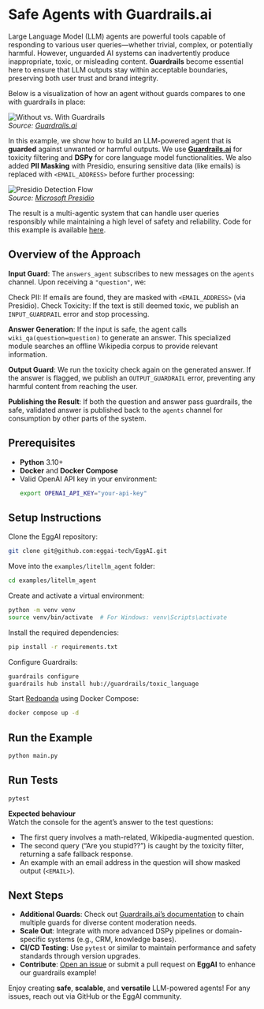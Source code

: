 # Safe Agents with Guardrails.ai

Large Language Model (LLM) agents are powerful tools capable of responding to various user queries—whether trivial,
complex, or potentially harmful. However, unguarded AI systems can inadvertently produce inappropriate, toxic, or
misleading content. **Guardrails** become essential here to ensure that LLM outputs stay within acceptable boundaries,
preserving both user trust and brand integrity.

Below is a visualization of how an agent without guards compares to one with guardrails in place:

![Without vs. With Guardrails](https://raw.githubusercontent.com/guardrails-ai/guardrails/main/docs/img/with_and_without_guardrails.svg)  
*Source: [Guardrails.ai](https://github.com/guardrails-ai/guardrails)*

In this example, we show how to build an LLM-powered agent that is **guarded** against unwanted or harmful outputs. We
use **[Guardrails.ai](https://github.com/ShreyaR/guardrails)** for toxicity filtering and **DSPy** for core language
model functionalities. We also added **PII Masking** with Presidio, ensuring sensitive data (like emails) is replaced
with `<EMAIL_ADDRESS>` before further processing:

![Presidio Detection Flow](https://microsoft.github.io/presidio/assets/detection_flow.gif)  
*Source: [Microsoft Presidio](https://microsoft.github.io/presidio)*

The result is a multi-agentic system that can handle user queries responsibly while maintaining a high level of safety
and reliability. Code for this example is available
[here](https://github.com/eggai-tech/EggAI/tree/main/examples/safe_agents_guardrails).

## Overview of the Approach

**Input Guard**: The `answers_agent` subscribes to new messages on the `agents` channel. Upon receiving a
`"question"`,
we:

Check PII: If emails are found, they are masked with `<EMAIL_ADDRESS>` (via Presidio).
Check Toxicity: If the text is still deemed toxic, we publish an `INPUT_GUARDRAIL` error and stop processing.

**Answer Generation**: If the input is safe, the agent calls `wiki_qa(question=question)` to generate an answer.
This specialized module searches an offline Wikipedia corpus to provide relevant information.

**Output Guard**: We run the toxicity check again on the generated answer. If the answer is flagged, we publish an
`OUTPUT_GUARDRAIL` error, preventing any harmful content from reaching the user.

**Publishing the Result**: If both the question and answer pass guardrails, the safe, validated answer is published
   back to the `agents` channel for consumption by other parts of the system.

## Prerequisites

- **Python** 3.10+
- **Docker** and **Docker Compose**
- Valid OpenAI API key in your environment:
  ```bash
  export OPENAI_API_KEY="your-api-key"
  ```

## Setup Instructions

Clone the EggAI repository:

```bash
git clone git@github.com:eggai-tech/EggAI.git
```

Move into the `examples/litellm_agent` folder:

```bash
cd examples/litellm_agent
```

Create and activate a virtual environment:

```bash
python -m venv venv
source venv/bin/activate  # For Windows: venv\Scripts\activate
```

Install the required dependencies:

```bash
pip install -r requirements.txt
```

Configure Guardrails:

```bash
guardrails configure
guardrails hub install hub://guardrails/toxic_language
```

Start [Redpanda](https://github.com/redpanda-data/redpanda) using Docker Compose:

```bash
docker compose up -d
```

## Run the Example

```bash
python main.py
```

## Run Tests

```bash
pytest
```

**Expected behaviour**  
Watch the console for the agent’s answer to the test questions:

- The first query involves a math-related, Wikipedia-augmented question.
- The second query (“Are you stupid??”) is caught by the toxicity filter, returning a safe fallback response.
- An example with an email address in the question will show masked output (`<EMAIL>`).

## Next Steps

- **Additional Guards**: Check out [Guardrails.ai’s documentation](https://github.com/ShreyaR/guardrails) to chain
  multiple guards for diverse content moderation needs.
- **Scale Out**: Integrate with more advanced DSPy pipelines or domain-specific systems (e.g., CRM, knowledge bases).
- **CI/CD Testing**: Use `pytest` or similar to maintain performance and safety standards through version upgrades.
- **Contribute**: [Open an issue](https://github.com/eggai-tech/eggai/issues) or submit a pull request on **EggAI** to
  enhance our guardrails example!

Enjoy creating **safe**, **scalable**, and **versatile** LLM-powered agents! For any issues, reach out via GitHub
or the EggAI community.